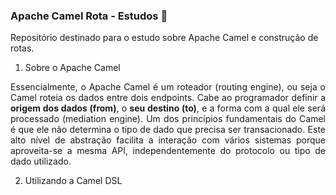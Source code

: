 ### Apache Camel Rota - Estudos 🐪

Repositório destinado para o estudo sobre Apache Camel e construção de rotas.
</br>

1. Sobre o Apache Camel
<p align="justify">Essencialmente, o Apache Camel é um roteador (routing engine), ou seja o Camel roteia os dados entre dois endpoints. Cabe ao programador definir a <b>origem dos dados (from)</b>, o <b>seu destino (to)</b>, e a forma com a qual ele será processado (mediation engine). Um dos princípios fundamentais do Camel é que ele não determina o tipo de dado que precisa ser transacionado. Este alto nível de abstração facilita a interação com vários sistemas porque aproveita-se a mesma API, independentemente do protocolo ou tipo de dado utilizado.</p>

2. Utilizando a Camel DSL
